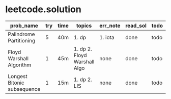 # leetcode.solution

 prob_name | try | time | topics | err_note | read_sol | todo | ext
-----|-----|-----|-----|-----|-----|-----|-----
Palindrome Partitioning | 5 | 40m | 1. dp | 1. iota  | done | todo | ext
 Floyd Warshall Algorithm  | 1 | 45m | 1. dp 2. Floyd Warshall Algo | none | done | todo | ext
 Longest Bitonic subsequence | 1 | 15m | 1. dp 2. LIS | none | done | todo | ext
